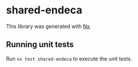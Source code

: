 # shared-endeca

This library was generated with [Nx](https://nx.dev).

## Running unit tests

Run `nx test shared-endeca` to execute the unit tests.
